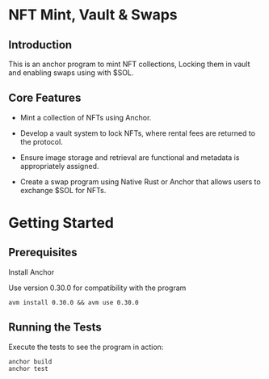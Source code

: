 # NFT Mint, Vault & Swaps


## Introduction
This is an anchor program to mint NFT collections, Locking them in vault and enabling swaps using with $SOL.

## Core Features
- Mint a collection of NFTs using Anchor.

- Develop a vault system to lock NFTs, where rental fees are returned to the protocol.

- Ensure image storage and retrieval are functional and metadata is appropriately assigned.

- Create a swap program using Native Rust or Anchor that allows users to exchange $SOL for NFTs.


# Getting Started
## Prerequisites
Install Anchor

Use version 0.30.0 for compatibility with the program

```
avm install 0.30.0 && avm use 0.30.0
```

## Running the Tests
Execute the tests to see the program in action:

```
anchor build
anchor test
```
